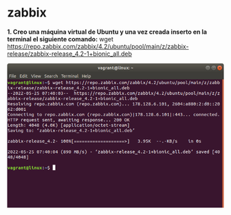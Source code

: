 # zabbix

**1. Creo una máquina virtual  de Ubuntu y una vez creada inserto en la terminal el siguiente comando:**
wget https://repo.zabbix.com/zabbix/4.2/ubuntu/pool/main/z/zabbix-release/zabbix-release_4.2-1+bionic_all.deb
 
![imagen](imagen1.png)

